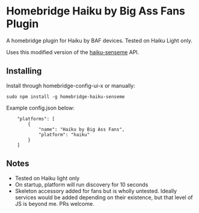 # Homebridge Haiku by Big Ass Fans Plugin

A homebridge plugin for Haiku by BAF devices. Tested on Haiku Light only. 

Uses this modified version of the [haiku-senseme](https://github.com/vivienne/haiku-senseme) API.

## Installing

Install through homebridge-config-ui-x or manually:

```
sudo npm install -g homebridge-haiku-senseme 
```
Example config.json below:
```
    "platforms": [
        {
            "name": "Haiku by Big Ass Fans",
            "platform": "haiku"
        }
    ]
```

## Notes

* Tested on Haiku light only
* On startup, platform will run discovery for 10 seconds
* Skeleton accessory added for fans but is wholly untested. Ideally services would be added depending on their existence, but that level of JS is beyond me. PRs welcome. 